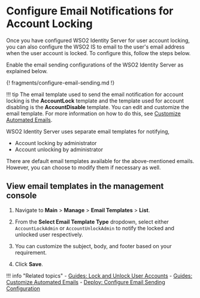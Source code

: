 # Configure Email Notifications for Account Locking

Once you have configured WSO2 Identity Server for user account locking,
you can also configure the WSO2 IS to email to the user's email address
when the user account is locked. To configure this, follow the steps
below.

Enable the email sending configurations of the WSO2 Identity Server as explained below.

{! fragments/configure-email-sending.md !}

!!! tip
    The email template used to send the email notification for
    account locking is the **AccountLock** template and the template
    used for account disabling is the **AccountDisable** template. You
    can edit and customize the email template. For more information on
    how to do this, see [Customize Automated
    Emails](../../../guides/tenants/customize-automated-mails).

WSO2 Identity Server uses separate email templates for notifying, 

- Account locking by administrator
- Account unlocking by administrator 

There are default email templates available for the above-mentioned emails. However, you can choose to modify them if necessary as well. 

## View email templates in the management console

1.  Navigate to **Main** > **Manage** > **Email Templates** > **List**. 

2.  From the **Select Email Template Type** dropdown, select either  `AccountLockAdmin` or `AccountUnlockAdmin` to notify the locked and unlocked user respectively.

3.  You can customize the subject, body, and footer based on your requirement. 

4.  Click **Save**. 

!!! info "Related topics"
    -   [Guides: Lock and Unlock User Accounts](../../../guides/identity-lifecycles/lock-account)
    -   [Guides: Customize Automated Emails](../../../guides/tenants/customize-automated-mails)
    -   [Deploy: Configure Email Sending Configuration](../../../deploy/configure-email-sending)
    